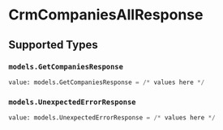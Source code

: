# CrmCompaniesAllResponse


## Supported Types

### `models.GetCompaniesResponse`

```python
value: models.GetCompaniesResponse = /* values here */
```

### `models.UnexpectedErrorResponse`

```python
value: models.UnexpectedErrorResponse = /* values here */
```

